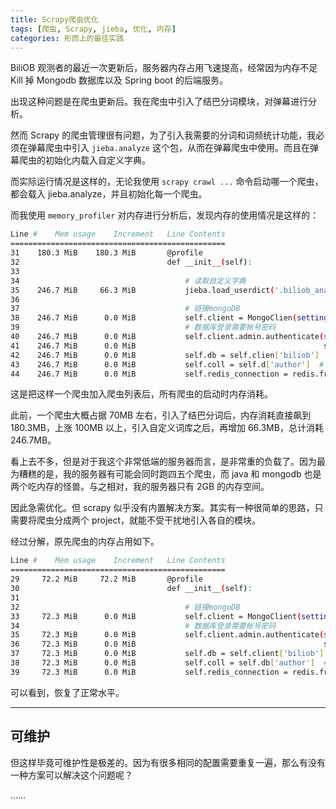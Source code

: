 ```yaml
---
title: Scrapy爬虫优化
tags: [爬虫, Scrapy, jieba, 优化, 内存]
categories: 形而上的最佳实践
---
```


BiliOB 观测者的最近一次更新后，服务器内存占用飞速提高，经常因为内存不足 Kill 掉 Mongodb 数据库以及 Spring boot 的后端服务。

出现这种问题是在爬虫更新后。我在爬虫中引入了结巴分词模块，对弹幕进行分析。

然而 Scrapy 的爬虫管理很有问题，为了引入我需要的分词和词频统计功能，我必须在弹幕爬虫中引入 `jieba.analyze` 这个包，从而在弹幕爬虫中使用。而且在弹幕爬虫的初始化内载入自定义字典。

而实际运行情况是这样的，无论我使用 `scrapy crawl ...` 命令启动哪一个爬虫，都会载入 jieba.analyze，并且初始化每一个爬虫。

而我使用 `memory_profiler` 对内存进行分析后，发现内存的使用情况是这样的：

```bash
Line #    Mem usage    Increment   Line Contents
================================================
31    180.3 MiB    180.3 MiB       @profile
32                                 def __init__(self):
33
34                                     # 读取自定义字典
35    246.7 MiB     66.3 MiB           jieba.load_userdict('.biliob_analyzer/dict.txt')
36
37                                     # 链接mongoDB
38    246.7 MiB      0.0 MiB           self.client = MongoClien(settings['MINGO_HOST'], 27017)
39                                     # 数据库登录需要帐号密码
40    246.7 MiB      0.0 MiB           self.client.admin.authenticate(settings['MINGO_USER'],
41    246.7 MiB      0.0 MiB                                          settings['MONGO_PSW'])
42    246.7 MiB      0.0 MiB           self.db = self.clien['biliob']  # 获得数据库的句柄
43    246.7 MiB      0.0 MiB           self.coll = self.d['author']  # 获得collection的句柄
44    246.7 MiB      0.0 MiB           self.redis_connection = redis.from_url(redis_connect_string)
```

这是把这样一个爬虫加入爬虫列表后，所有爬虫的启动时内存消耗。

此前，一个爬虫大概占据 70MB 左右，引入了结巴分词后，内存消耗直接飙到 180.3MB，上涨 100MB 以上，引入自定义词库之后，再增加 66.3MB，总计消耗 246.7MB。

看上去不多，但是对于我这个非常低端的服务器而言，是非常重的负载了。因为最为糟糕的是，我的服务器有可能会同时跑四五个爬虫，而 java 和 mongodb 也是两个吃内存的怪兽。与之相对，我的服务器只有 2GB 的内存空间。

因此急需优化。但 scrapy 似乎没有内置解决方案。其实有一种很简单的思路，只需要将爬虫分成两个 project，就能不受干扰地引入各自的模块。

经过分解，原先爬虫的内存占用如下。

```bash
Line #    Mem usage    Increment   Line Contents
================================================
29     72.2 MiB     72.2 MiB       @profile
30                                 def __init__(self):
31
32                                     # 链接mongoDB
33     72.3 MiB      0.0 MiB           self.client = MongoClient(settings['MINGO_HOST'], 27017)
34                                     # 数据库登录需要帐号密码
35     72.3 MiB      0.0 MiB           self.client.admin.authenticate(settings['MINGO_USER'],
36     72.3 MiB      0.0 MiB                                          settings['MONGO_PSW'])
37     72.3 MiB      0.0 MiB           self.db = self.client['biliob']  # 获得数据库的句柄
38     72.3 MiB      0.0 MiB           self.coll = self.db['author']  # 获得collection的句柄
39     72.3 MiB      0.0 MiB           self.redis_connection = redis.from_url(redis_connect_string)
```

可以看到，恢复了正常水平。

---

## 可维护

但这样毕竟可维护性是极差的。因为有很多相同的配置需要重复一遍，那么有没有一种方案可以解决这个问题呢？

……
